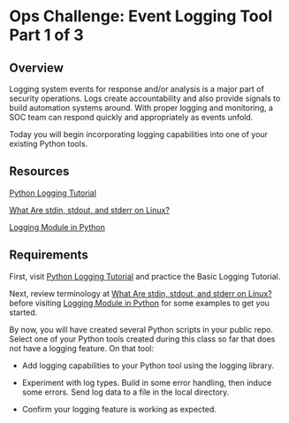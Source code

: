# Ops Challenge: Event Logging Tool Part 1 of 3

## Overview

Logging system events for response and/or analysis is a major part of security operations. Logs create accountability and also provide signals to build automation systems around. With proper logging and monitoring, a SOC team can respond quickly and appropriately as events unfold.

Today you will begin incorporating logging capabilities into one of your existing Python tools.

## Resources

[Python Logging Tutorial](https://docs.python.org/3/howto/logging.html#logging-basic-tutorial)

[What Are stdin, stdout, and stderr on Linux?](https://www.howtogeek.com/435903/what-are-stdin-stdout-and-stderr-on-linux/)

[Logging Module in Python](https://dotnettutorials.net/lesson/logging-module-in-python/)

## Requirements

First, visit [Python Logging Tutorial](https://docs.python.org/3/howto/logging.html#logging-basic-tutorial) and practice the Basic Logging Tutorial.

Next, review terminology at [What Are stdin, stdout, and stderr on Linux?](https://www.howtogeek.com/435903/what-are-stdin-stdout-and-stderr-on-linux/) before visiting [Logging Module in Python](https://dotnettutorials.net/lesson/logging-module-in-python/) for some examples to get you started.

By now, you will have created several Python scripts in your public repo. Select one of your Python tools created during this class so far that does not have a logging feature. On that tool:

* Add logging capabilities to your Python tool using the logging library.

* Experiment with log types. Build in some error handling, then induce some errors. Send log data to a file in the local directory.

* Confirm your logging feature is working as expected.
